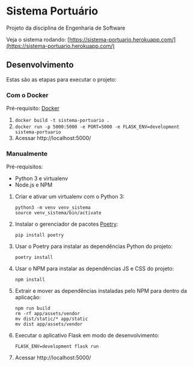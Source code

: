 
# Sistema Portuário

Projeto da disciplina de Engenharia de Software

Veja o sistema rodando: [https://sistema-portuario.herokuapp.com/](https://sistema-portuario.herokuapp.com/)

## Desenvolvimento

Estas são as etapas para executar o projeto:

### Com o Docker

Pré-requisito: [Docker](https://docs.docker.com/install/linux/docker-ce/ubuntu/)

1. ```docker build -t sistema-portuario .```
2. ```docker run -p 5000:5000 -e PORT=5000 -e FLASK_ENV=development sistema-portuario```
3. Acessar http://localhost:5000/

### Manualmente

Pré-requisitos:
- Python 3 e virtualenv
- Node.js e NPM

1. Criar e ativar um virtualenv com o Python 3:
   ```
   python3 -m venv venv_sistema
   source venv_sistema/bin/activate
   ```
2. Instalar o gerenciador de pacotes [Poetry](https://poetry.eustace.io/):
   ```
   pip install poetry
   ```
3. Usar o Poetry para instalar as dependências Python do projeto:
   ```
   poetry install
   ```
4. Usar o NPM para instalar as dependências JS e CSS do projeto:
   ```
   npm install
   ```
5. Extrair e mover as dependências instaladas pelo NPM para dentro da aplicação:
    ```
    npm run build
    rm -rf app/assets/vendor
    mv dist/static/* app/static
    mv dist app/assets/vendor
    ```
6. Executar o aplicativo Flask em modo de desenvolvimento:
   ```
   FLASK_ENV=development flask run
   ```
7. Acessar http://localhost:5000/
